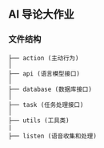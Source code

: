## AI 导论大作业

### 文件结构

```
├── action (主动行为)
│
├── api (语言模型接口)
│
├── database (数据库接口)
│
├── task (任务处理接口)
│
├── utils (工具类)
|
├── listen (语音收集和处理) 
```